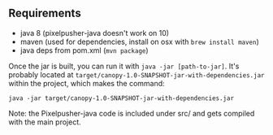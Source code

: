 Requirements
---

* java 8 (pixelpusher-java doesn't work on 10)
* maven (used for dependencies, install on osx with `brew install maven`)
* java deps from pom.xml (`mvn package`)

Once the jar is built, you can run it with `java -jar [path-to-jar]`. It's probably located at `target/canopy-1.0-SNAPSHOT-jar-with-dependencies.jar` within the project, which makes the command:

```
java -jar target/canopy-1.0-SNAPSHOT-jar-with-dependencies.jar
```

Note: the Pixelpusher-java code is included under src/ and gets compiled with the main project.
